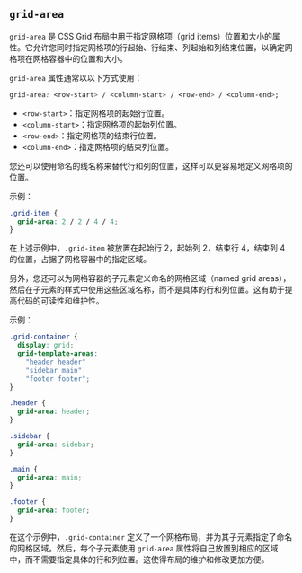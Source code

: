 ## `grid-area`


`grid-area` 是 CSS Grid 布局中用于指定网格项（grid items）位置和大小的属性。它允许您同时指定网格项的行起始、行结束、列起始和列结束位置，以确定网格项在网格容器中的位置和大小。

`grid-area` 属性通常以以下方式使用：

```css
grid-area: <row-start> / <column-start> / <row-end> / <column-end>;
```

- `<row-start>`：指定网格项的起始行位置。
- `<column-start>`：指定网格项的起始列位置。
- `<row-end>`：指定网格项的结束行位置。
- `<column-end>`：指定网格项的结束列位置。

您还可以使用命名的线名称来替代行和列的位置，这样可以更容易地定义网格项的位置。

示例：

```css
.grid-item {
  grid-area: 2 / 2 / 4 / 4;
}
```

在上述示例中，`.grid-item` 被放置在起始行 2，起始列 2，结束行 4，结束列 4 的位置，占据了网格容器中的指定区域。

另外，您还可以为网格容器的子元素定义命名的网格区域（named grid areas），然后在子元素的样式中使用这些区域名称，而不是具体的行和列位置。这有助于提高代码的可读性和维护性。

示例：

```css
.grid-container {
  display: grid;
  grid-template-areas:
    "header header"
    "sidebar main"
    "footer footer";
}

.header {
  grid-area: header;
}

.sidebar {
  grid-area: sidebar;
}

.main {
  grid-area: main;
}

.footer {
  grid-area: footer;
}
```

在这个示例中，`.grid-container` 定义了一个网格布局，并为其子元素指定了命名的网格区域。然后，每个子元素使用 `grid-area` 属性将自己放置到相应的区域中，而不需要指定具体的行和列位置。这使得布局的维护和修改更加方便。